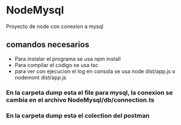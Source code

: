 # NodeMysql
Proyecto de node con conexion a mysql 

## comandos necesarios

* Para instalar el programa se usa npm install
* Para compilar el codigo se usa tsc
* para ver con ejecucion el log en consola  se usa node dist/app.js o nodemont dist/app.js

### En la carpeta dump esta el file para mysql, la conexion se cambia en el archivo NodeMysql/db/connection.ts 


### En la carpeta dump esta el colection del postman
